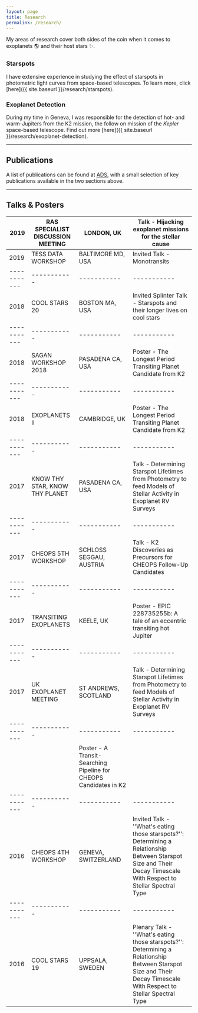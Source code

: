 ```yaml
---
layout: page
title: Research
permalink: /research/
---
```


My areas of research cover both sides of the coin when it comes to exoplanets :earth_americas: and their host stars :sparkles:.

### Starspots
I have extensive experience in studying the effect of starspots in photometric light curves from space-based telescopes. To learn more, click [here]({{ site.baseurl }}/research/starspots).

### Exoplanet Detection
During my time in Geneva, I was responsible for the detection of hot- and warm-Jupiters from the K2 mission, the follow on mission of the *Kepler* space-based telescope. Find out more [here]({{ site.baseurl }}/research/exoplanet-detection).

---
## Publications

A list of publications can be found at [ADS](https://ui.adsabs.harvard.edu/public-libraries/yNm3bQfHR02zed4zQfDkgA), with a small selection of key publications available in the two sections above.

---
## Talks & Posters

2019 | RAS SPECIALIST DISCUSSION MEETING | LONDON, UK | Talk - Hijacking exoplanet missions for the stellar cause
| ----------- | ----------- | ----------- | ----------- |
2019 | TESS DATA WORKSHOP | BALTIMORE MD, USA | Invited Talk - Monotransits
| ----------- | ----------- | ----------- | ----------- |
2018 | COOL STARS 20 | BOSTON MA, USA | Invited Splinter Talk - Starspots and their longer lives on cool stars
| ----------- | ----------- | ----------- | ----------- |
2018 | SAGAN WORKSHOP 2018 | PASADENA CA, USA | Poster - The Longest Period Transiting Planet Candidate from K2
| ----------- | ----------- | ----------- | ----------- |
2018 | EXOPLANETS II | CAMBRIDGE, UK | Poster - The Longest Period Transiting Planet Candidate from K2
| ----------- | ----------- | ----------- | ----------- |
2017 | KNOW THY STAR, KNOW THY PLANET | PASADENA CA, USA | Talk - Determining Starspot Lifetimes from Photometry to feed Models of Stellar Activity in Exoplanet RV Surveys
| ----------- | ----------- | ----------- | ----------- |
2017 | CHEOPS 5TH WORKSHOP | SCHLOSS SEGGAU, AUSTRIA | Talk - K2 Discoveries as Precursors for CHEOPS Follow-Up Candidates
| ----------- | ----------- | ----------- | ----------- |
2017 | TRANSITING EXOPLANETS | KEELE, UK | Poster - EPIC 228735255b: A tale of an eccentric transiting hot Jupiter
| ----------- | ----------- | ----------- | ----------- |
2017 | UK EXOPLANET MEETING | ST ANDREWS, SCOTLAND | Talk - Determining Starspot Lifetimes from Photometry to feed Models of Stellar Activity in Exoplanet RV Surveys
| ----------- | ----------- | ----------- | ----------- |
| | | Poster - A Transit-Searching Pipeline for CHEOPS Candidates in K2
| ----------- | ----------- | ----------- | ----------- |
2016 | CHEOPS 4TH WORKSHOP | GENEVA, SWITZERLAND | Invited Talk - ''What's eating those starspots?'': Determining a Relationship Between Starspot Size and Their Decay Timescale With Respect to Stellar Spectral Type
| ----------- | ----------- | ----------- | ----------- |
2016 | COOL STARS 19 | UPPSALA, SWEDEN | Plenary Talk - ''What's eating those starspots?'': Determining a Relationship Between Starspot Size and Their Decay Timescale With Respect to Stellar Spectral Type
